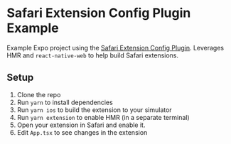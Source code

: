 # Safari Extension Config Plugin Example

Example Expo project using the [Safari Extension Config Plugin](https://github.com/andrew-levy/react-native-safari-extension#readme). Leverages HMR and `react-native-web` to help build Safari extensions.

## Setup

1. Clone the repo
2. Run `yarn` to install dependencies
3. Run `yarn ios` to build the extension to your simulator
4. Run `yarn extension` to enable HMR (in a separate terminal)
5. Open your extension in Safari and enable it.
6. Edit `App.tsx` to see changes in the extension

